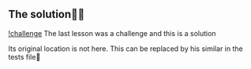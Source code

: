 ## The solution🤝💥
 [!challenge](https://gist.github.com/andrewjmead/988d5965c609a641202600b073e54266)
The last lesson was a challenge and this is a solution

Its original location is not here. This can be replaced by his similar in the tests file🚨
